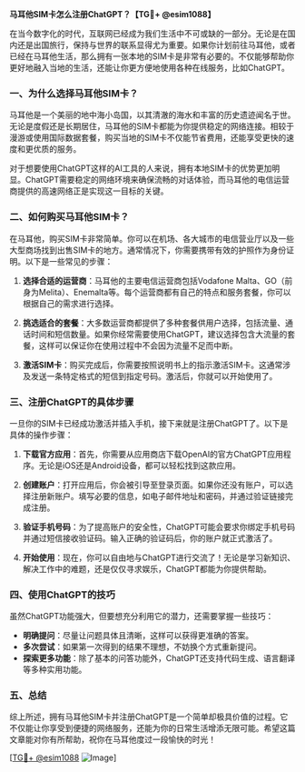 **马耳他SIM卡怎么注册ChatGPT？【TG💪+ @esim1088】**

在当今数字化的时代，互联网已经成为我们生活中不可或缺的一部分。无论是在国内还是出国旅行，保持与世界的联系显得尤为重要。如果你计划前往马耳他，或者已经在马耳他生活，那么拥有一张本地的SIM卡是非常有必要的。不仅能够帮助你更好地融入当地的生活，还能让你更方便地使用各种在线服务，比如ChatGPT。

### 一、为什么选择马耳他SIM卡？

马耳他是一个美丽的地中海小岛国，以其清澈的海水和丰富的历史遗迹闻名于世。无论是度假还是长期居住，马耳他的SIM卡都能为你提供稳定的网络连接。相较于漫游或使用国际数据套餐，购买当地的SIM卡不仅能节省费用，还能享受更快的速度和更优质的服务。

对于想要使用ChatGPT这样的AI工具的人来说，拥有本地SIM卡的优势更加明显。ChatGPT需要稳定的网络环境来确保流畅的对话体验，而马耳他的电信运营商提供的高速网络正是实现这一目标的关键。

### 二、如何购买马耳他SIM卡？

在马耳他，购买SIM卡非常简单。你可以在机场、各大城市的电信营业厅以及一些大型商场找到出售SIM卡的地方。通常情况下，你需要携带有效的护照作为身份证明。以下是一些常见的步骤：

1. **选择合适的运营商**：马耳他的主要电信运营商包括Vodafone Malta、GO（前身为Melita）、Enemalta等。每个运营商都有自己的特点和服务套餐，你可以根据自己的需求进行选择。
   
2. **挑选适合的套餐**：大多数运营商都提供了多种套餐供用户选择，包括流量、通话时间和短信数量。如果你经常需要使用ChatGPT，建议选择包含大流量的套餐，这样可以保证你在使用过程中不会因为流量不足而中断。

3. **激活SIM卡**：购买完成后，你需要按照说明书上的指示激活SIM卡。这通常涉及发送一条特定格式的短信到指定号码。激活后，你就可以开始使用了。

### 三、注册ChatGPT的具体步骤

一旦你的SIM卡已经成功激活并插入手机，接下来就是注册ChatGPT了。以下是具体的操作步骤：

1. **下载官方应用**：首先，你需要从应用商店下载OpenAI的官方ChatGPT应用程序。无论是iOS还是Android设备，都可以轻松找到这款应用。

2. **创建账户**：打开应用后，你会被引导至登录页面。如果你还没有账户，可以选择注册新账户。填写必要的信息，如电子邮件地址和密码，并通过验证链接完成注册。

3. **验证手机号码**：为了提高账户的安全性，ChatGPT可能会要求你绑定手机号码并通过短信接收验证码。输入正确的验证码后，你的账户就正式激活了。

4. **开始使用**：现在，你可以自由地与ChatGPT进行交流了！无论是学习新知识、解决工作中的难题，还是仅仅寻求娱乐，ChatGPT都能为你提供帮助。

### 四、使用ChatGPT的技巧

虽然ChatGPT功能强大，但要想充分利用它的潜力，还需要掌握一些技巧：

- **明确提问**：尽量让问题具体且清晰，这样可以获得更准确的答案。
- **多次尝试**：如果第一次得到的结果不理想，不妨换个方式重新提问。
- **探索更多功能**：除了基本的问答功能外，ChatGPT还支持代码生成、语言翻译等多种实用功能。

### 五、总结

综上所述，拥有马耳他SIM卡并注册ChatGPT是一个简单却极具价值的过程。它不仅能让你享受到便捷的网络服务，还能为你的日常生活增添无限可能。希望这篇文章能对你有所帮助，祝你在马耳他度过一段愉快的时光！

[[TG💪+ @esim1088](https://t.me/s/esim1088) ![Image](https://i.postimg.cc/4NQfJmqS/Snipaste-2025-05-13-00-14-12.png)]